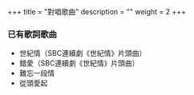 +++
title = "對唱歌曲"
description = ""
weight = 2
+++


### 已有歌詞歌曲

* 世紀情（SBC連續劇《世紀情》片頭曲）
* 錯愛（SBC連續劇《世紀情》片頭曲）
* 難忘一段情
* 從頭愛起
